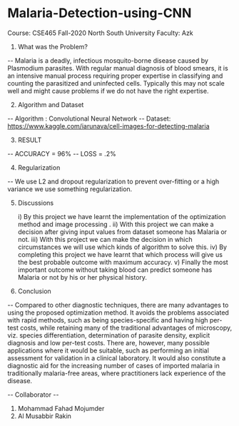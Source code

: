 # Malaria-Detection-using-CNN

Course: CSE465
Fall-2020
North South University
Faculty: Azk


1. What was the Problem?

 -- Malaria is a deadly, infectious mosquito-borne disease caused by Plasmodium parasites. With regular manual diagnosis of blood smears, it is an intensive manual process requiring proper expertise in classifying and counting the parasitized and uninfected cells. Typically this may not scale 
well and might cause problems if we do not have the right expertise.


2. Algorithm and Dataset

 -- Algorithm : Convolutional Neural Network
 -- Dataset: https://www.kaggle.com/iarunava/cell-images-for-detecting-malaria

3. RESULT

 -- ACCURACY = 96%
 -- LOSS = .2%

4. Regularization

 -- We use L2  and dropout regularization to prevent over-fitting or a high variance we use something regularization. 

5. Discussions

    i) By  this project we have learnt the implementation of the optimization method and image processing .
    ii) With this project we can make a decision after giving input values from dataset someone has Malaria or not.
    iii) With  this project we can make the decision in which circumstances we will use which kinds of algorithm to solve this.
    iv) By completing this project we have learnt that which process will give us the best probable outcome with maximum accuracy.
    v) Finally the most important outcome without taking blood can predict someone has Malaria or not by his or her physical history.

6. Conclusion

 -- Compared to other diagnostic techniques, there are many advantages to using the proposed optimization method. 
It avoids the problems associated with rapid methods, such as being species-specific and having high per-test costs, while retaining many of the traditional advantages of microscopy, viz. species differentiation, determination of parasite density, explicit diagnosis and low per-test costs. There are, however, many possible applications where it would be suitable, such as performing an initial assessment for validation in a clinical laboratory. It would also constitute a diagnostic aid for the increasing number of cases of imported malaria in traditionally malaria-free areas, where practitioners lack experience of the disease.


 -- Collaborator --

 1. Mohammad Fahad Mojumder
 2. Al Musabbir Rakin


